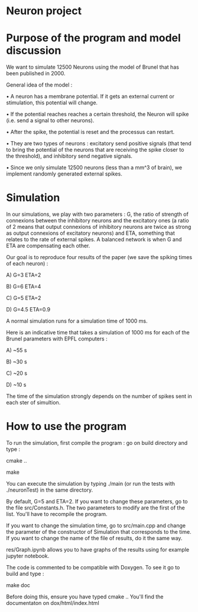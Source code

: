 # Neuron project

# Purpose of the program and model discussion
We want to simulate 12500 Neurons using the model of Brunel that has been published in 2000.

General idea of the model : 

•	A neuron has a membrane potential. If it gets an external current or stimulation, this potential will change.

•	If the potential reaches reaches a certain threshold, the Neuron will spike (i.e. send a signal to other neurons).

•	After the spike, the potential is reset and the processus can restart.

•	They are two types of neurons : excitatory send positive signals (that tend to bring the potential of the neurons that are receiving the spike closer to the threshold), and inhibitory send negative signals.

•	Since we only simulate 12500 neurons (less than a mm^3 of brain), we implement randomly generated external spikes.

# Simulation
In our simulations, we play with two parameters : G, the ratio of strength of connexions between the inhibitory neurons and the excitatory ones (a ratio of 2 means that output connexions of inhibitory neurons are twice as strong as output connexions of excitatory neurons) and ETA, something that relates to the rate of external spikes.
A balanced network is when G and ETA are compensating each other.

Our goal is to reproduce four results of the paper (we save the spiking times of each neuron) :

A) G=3    ETA=2

B) G=6	  ETA=4

C) G=5	  ETA=2

D) G=4.5	ETA=0.9

A normal simulation runs for a simulation time of 1000 ms.

Here is an indicative time that takes a simulation of 1000 ms for each of the Brunel parameters with EPFL computers :

A) ~55 s

B) ~30 s

C) ~20 s

D) ~10 s

The time of the simulation strongly depends on the number of spikes sent in each ster of simultion.

# How to use the program
To run the simulation, first compile the program : go on build directory and type :

cmake ..

make

You can execute the simulation by typing ./main (or run the tests with ./neuronTest) in the same directory.

By default, G=5 and ETA=2. If you want to change these parameters, go to the file src/Constants.h. The two parameters to modify are the first of the list. You'll have to recompile the program.

If you want to change the simulation time, go to src/main.cpp and change the parameter of the constructor of Simulation that corresponds to the time. If you want to change the name of the file of results, do it the same way.

res/Graph.ipynb allows you to have graphs of  the results using for example jupyter notebook.

The code is commented to be compatible with Doxygen. To see it go to build and type : 

make doc

Before doing this, ensure you have typed cmake ..
You'll find the documentaton on dox/html/index.html
